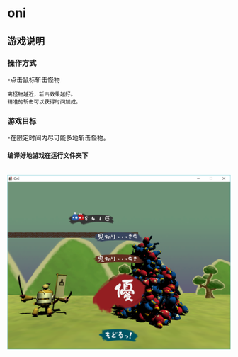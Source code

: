 # oni
## 游戏说明
### 操作方式

-点击鼠标斩击怪物

    离怪物越近，斩击效果越好。
    精准的斩击可以获得时间加成。
    
### 游戏目标
    
-在限定时间内尽可能多地斩击怪物。

#### 编译好地游戏在运行文件夹下
    
![最高得分截图](https://github.com/miaoweizheng/oni/blob/master/%E8%BF%90%E8%A1%8C/%E6%9C%80%E9%AB%98%E5%BE%97%E5%88%86.png)
